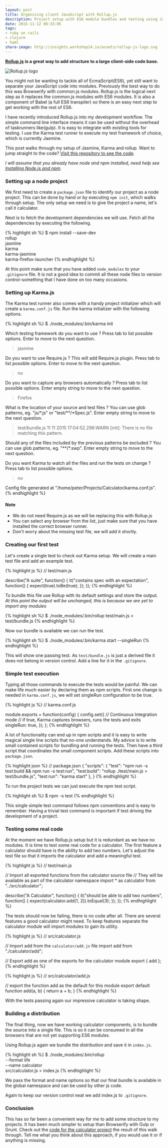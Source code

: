 ```yaml
---
layout: post
title: Organising client JavaScript with Rollup.js
description: Project setup with ES6 module bundles and testing using Jasmine.js and Karma.js
date: 2015-11-12 08:33:05
tags:
- ruby on rails
- clojure
- haml
share-image: http://insights.workshop14.io/assets/rollup-js-logo.svg
---
```


**[Rollup.js](http://rollupjs.org) is a great way to add structure to a large client-side code base.**

![Rollup.js logo](/assets/rollup-js-logo.svg)

You might not be wanting to tackle all of EcmaScript(ES6), yet still want to separate your JavaScript code into modules.
Previously the best way to do this was Browserify with common.js modules.
Rollup.js is the logical next step as it replaces the common.js modules with ES6 modules.
It is also a component of Babel (a full ES6 transpiler) so there is an easy next step to get working with the rest of ES6.

I have recently introduced Rollup.js into my development workflow.
The simple command line interface means it can be used without the overhead of taskrunners like(gulp).
It is easy to integrate with existing tools for testing.
I use the Karma test runner to execute my test framework of choice, which is currently Jasmine.

This post walks through my setup of Jasmine, Karma and rollup.
Want to jump straight to the code?
[Visit this repository to see the code](https://github.com/CrowdHailer/rollup-karma-jasmine-example).

*I will assume that you already have node and npm installed, need help see [Installing Node.js and npm](https://docs.npmjs.com/getting-started/installing-node).*

### Setting up a node project

We first need to create a `package.json` file to identify our project as a node project.
This can be done by hand or by executing `npm init`, which walks through setup.
The only setup we need is to give the project a name, let's call it calculator.

Next is to fetch the development dependencies we will use.
Fetch all the dependencies by executing the following.

{% highlight sh %}
$ npm install --save-dev \
    rollup \
    jasmine \
    karma \
    karma-jasmine \
    karma-firefox-launcher
{% endhighlight %}

At this point make sure that you have added `node_modules` to your `.gitignore` file.
It is not a good idea to commit all these node files to version control-something that I have done on too many occasions.

### Setting up Karma.js

The Karma test runner also comes with a handy project initializer which will create a `karma.conf.js` file.
Run the karma initializer with the following options.

{% highlight sh %}
$  ./node_modules/.bin/karma init

Which testing framework do you want to use ?
Press tab to list possible options. Enter to move to the next question.
> jasmine

Do you want to use Require.js ?
This will add Require.js plugin.
Press tab to list possible options. Enter to move to the next question.
> no

Do you want to capture any browsers automatically ?
Press tab to list possible options. Enter empty string to move to the next question.
> Firefox
>

What is the location of your source and test files ?
You can use glob patterns, eg. "js/*.js" or "test/**/*Spec.js".
Enter empty string to move to the next question.
> test/bundle.js
11 11 2015 17:04:52.298:WARN [init]: There is no file matching this pattern.

>

Should any of the files included by the previous patterns be excluded ?
You can use glob patterns, eg. "**/*.swp".
Enter empty string to move to the next question.
>

Do you want Karma to watch all the files and run the tests on change ?
Press tab to list possible options.
> no


Config file generated at "/home/peter/Projects/Calculator/karma.conf.js".
{% endhighlight %}

#### Note

- We do not need Require.js as we will be replacing this with Rollup.js
- You can select any browser from the list, just make sure that you have installed the correct browser runner.
- Don't worry about the missing test file, we will add it shortly.

### Creating our first test

Let's create a single test to check out Karma setup.
We will create a main test file and add an example test.

{% highlight js %}
// test/main.js

describe("A suite", function() {
  it("contains spec with an expectation", function() {
    expect(true).toBe(true);
  });
});
{% endhighlight %}

To bundle this file use Rollup with its default settings and store the output.
*At this point the output will be unchanged, this is because we are yet to import any modules*

{% highlight sh %}
$ ./node_modules/.bin/rollup test/main.js > test/bundle.js
{% endhighlight %}

Now our bundle is available we can run the test.

{% highlight sh %}
$ ./node_modules/.bin/karma start --singleRun
{% endhighlight %}

This will show one passing test.
As `test/bundle.js` is just a derived file it does not belong in version control.
Add a line for it in the `.gitignore`.

### Simple test execution

Typing all those commands to execute the tests would be painful.
We can make life much easier by declaring them as npm scripts.
First one change is needed in `karma.conf.js`, we will set singleRun configuration to be true.

{% highlight js %}
// karma.conf.js

module.exports = function(config) {
  config.set({
    // Continuous Integration mode
    // if true, Karma captures browsers, runs the tests and exits
    singleRun: true,
  });
};
{% endhighlight %}

A lot of functionality can end up in npm scripts and it is easy to write magical single line scripts that no-one understands.
My advice is to write small contained scripts for bundling and running the tests. Then have a third script that coordinates the small component scripts.
Add these scripts into `package.json`.

{% highlight json %}
// package.json
{
  "scripts": {
    "test": "npm run -s test:build && npm run -s test:run",
    "test:build": "rollup ./test/main.js > test/bundle.js",
    "test:run": "karma start"
  },
}
{% endhighlight %}

To run the project tests we can just execute the npm test script.

{% highlight sh %}
$ npm -s test
{% endhighlight %}

This single simple test command follows npm conventions and is easy to remember.
Having a trivial test command is important if test driving the development of a project.

### Testing some real code

At the moment we have Rollup.js setup but it is redundant as we have no modules.
It is time to test some real code for a calculator.
The first feature a calculator should have is the ability to add two numbers.
Let's adjust the test file so that it imports the calculator and add a meaningful test.

{% highlight js %}
// test/main.js

// Import all exported functions from the calculator source file
// They will be available as part of the calculator namespace
import * as calculator from "../src/calculator";

describe("A Calculator", function() {
  it("should be able to add two numbers", function() {
    expect(calculator.add(1, 2)).toEqual(3);
  });
});
{% endhighlight %}

The tests should now be failing, there is no code after all.
There are several features a good calculator might need.
To keep features separate the calculator module will import modules to gain its utility.

{% highlight js %}
// src/calculator.js

// Import add from the `calculator/add.js` file
import add from "./calculator/add";

// Export add as one of the exports for the calculator module
export { add };
{% endhighlight %}

{% highlight js %}
// src/calculator/add.js

// export the function add as the default for this module
export default function add(a, b) { return a + b; }
{% endhighlight %}

With the tests passing again our impressive calculator is taking shape.

### Building a distribution

The final thing, now we have working calculator components, is to bundle the source into a single file.
This is so it can be consumed in all the browsers that are not yet supporting ES6 modules.

Using Rollup.js again we bundle the distribution and save it in `index.js`.

{% highlight sh %}
$ ./node_modules/.bin/rollup \
    --format iife \
    --name calculator \
    src/calculator.js >  index.js
{% endhighlight %}

We pass the format and name options so that our final bundle is available in the global namespace and can be used by other js code.

Again to keep our version control neat we add index.js to `.gitignore`.

### Conclusion

This has so far been a convenient way for me to add some structure to my projects.
It has been much simpler to setup than Browserify with Gulp or Grunt.
Check out the [code for the calculator project](https://github.com/CrowdHailer/rollup-karma-jasmine-example) the result of this walk through.
Tell me what you think about this approach, if you would use it or if anything is missing.
